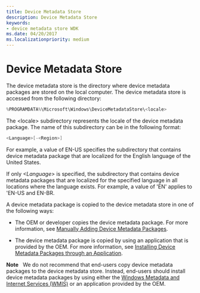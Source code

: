 ```yaml
---
title: Device Metadata Store
description: Device Metadata Store
keywords:
- device metadata store WDK
ms.date: 04/20/2017
ms.localizationpriority: medium
---
```


# Device Metadata Store


The device metadata store is the directory where device metadata packages are stored on the local computer. The device metadata store is accessed from the following directory:

```cpp
%PROGRAMDATA%\Microsoft\Windows\DeviceMetadataStore\<locale>
```

The &lt;locale&gt; subdirectory represents the locale of the device metadata package. The name of this subdirectory can be in the following format:

```cpp
<Language>[-<Region>] 
```

For example, a value of EN-US specifies the subdirectory that contains device metadata package that are localized for the English language of the United States.

If only *&lt;Language&gt;* is specified, the subdirectory that contains device metadata packages that are localized for the specified language in all locations where the language exists. For example, a value of 'EN' applies to 'EN-US and EN-BR.

A device metadata package is copied to the device metadata store in one of the following ways:

-   The OEM or developer copies the device metadata package. For more information, see [Manually Adding Device Metadata Packages](manually-adding-device-metadata-packages.md).

-   The device metadata package is copied by using an application that is provided by the OEM. For more information, see [Installing Device Metadata Packages through an Application](installing-device-metadata-packages-through-an-application.md).

**Note**   We do not recommend that end-users copy device metadata packages to the device metadata store. Instead, end-users should install device metadata packages by using either the [Windows Metadata and Internet Services (WMIS)](installing-device-metadata-packages-from-wmis.md) or an application provided by the OEM.

 

 

 





